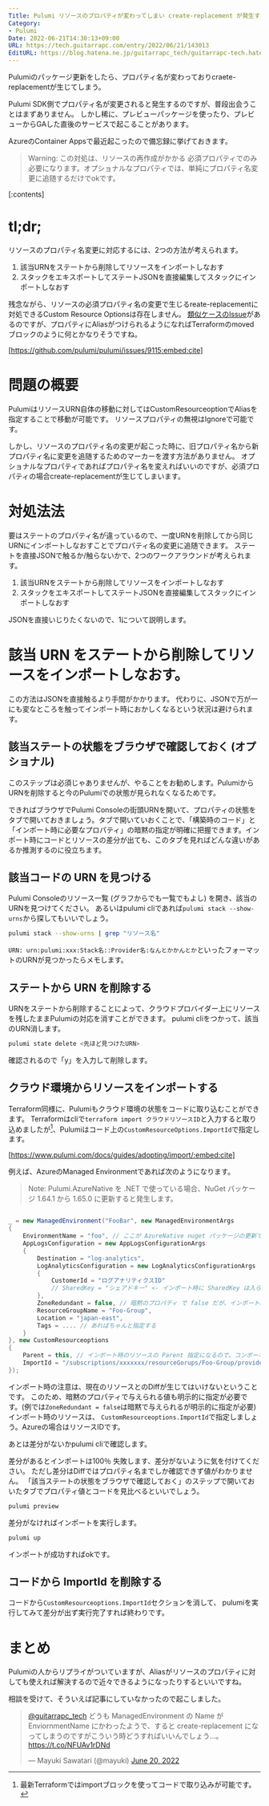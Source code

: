 ```yaml
---
Title: Pulumi リソースのプロパティが変わってしまい create-replacement が発生する場合の対処方法
Category:
- Pulumi
Date: 2022-06-21T14:30:13+09:00
URL: https://tech.guitarrapc.com/entry/2022/06/21/143013
EditURL: https://blog.hatena.ne.jp/guitarrapc_tech/guitarrapc-tech.hatenablog.com/atom/entry/13574176438104285078
---
```


Pulumiのパッケージ更新をしたら、プロパティ名が変わっておりcraete-replacementが生じてしまう。

Pulumi SDK側でプロパティ名が変更されると発生するのですが、普段出会うことはまずありません。
しかし稀に、プレビューパッケージを使ったり、プレビューからGAした直後のサービスで起こることがあります。

AzureのContainer Appsで最近起こったので備忘録に挙げておきます。

> Warning: この対処は、リソースの再作成がかかる 必須プロパティでのみ必要になります。オプショナルなプロパティでは、単純にプロパティ名変更に追随するだけでokです。

[:contents]

# tl;dr;

リソースのプロパティ名変更に対応するには、2つの方法が考えられます。

1. 該当URNをステートから削除してリソースをインポートしなおす
2. スタックをエキスポートしてステートJSONを直接編集してスタックにインポートしなおす

残念ながら、リソースの必須プロパティ名の変更で生じるreate-replacementに対処できるCustom Resource Optionsは存在しません。
[類似ケースのIssue](https://github.com/pulumi/pulumi/issues/9115)があるのですが、プロパティにAliasがつけられるようになればTerraformのmovedブロックのように何とかなりそうですね。



[https://github.com/pulumi/pulumi/issues/9115:embed:cite]



# 問題の概要

PulumiはリソースURN自体の移動に対してはCustomResourceoptionでAliasを指定することで移動が可能です。
リソースプロパティの無視はIgnoreで可能です。

しかし、リソースのプロパティ名の変更が起こった時に、旧プロパティ名から新プロパティ名に変更を追随するためのマーカーを渡す方法がありません。
オプショナルなプロパティであればプロパティ名を変えればいいのですが、必須プロパティの場合create-replacementが生じてしまいます。

# 対処法法

要はステートのプロパティ名が違っているので、一度URNを削除してから同じURNにインポートしなおすことでプロパティ名の変更に追随できます。
ステートを直接JSONで触るか/触らないかで、2つのワークアラウンドが考えられます。

1. 該当URNをステートから削除してリソースをインポートしなおす
2. スタックをエキスポートしてステートJSONを直接編集してスタックにインポートしなおす

JSONを直接いじりたくないので、1について説明します。

# 該当 URN をステートから削除してリソースをインポートしなおす。

この方法はJSONを直接触るより手間がかかります。
代わりに、JSONで万が一にも変なところを触ってインポート時におかしくなるという状況は避けられます。

## 該当ステートの状態をブラウザで確認しておく (オプショナル)

このステップは必須じゃありませんが、やることをお勧めします。PulumiからURNを削除すると今のPulumiでの状態が見られなくなるためです。

できればブラウザでPulumi Consoleの街頭URNを開いて、プロパティの状態をタブで開いておきましょう。タブで開いていおくことで、「構築時のコード」と「インポート時に必要なプロパティ」の暗黙の指定が明確に把握できます。インポート時にコードとリソースの差分が出ても、このタブを見ればどんな違いがあるか推測するのに役立ちます。

## 該当コードの URN を見つける

Pulumi Consoleのリソース一覧 (グラフからでも一覧でもよし) を開き、該当のURNを見つけてください。
あるいはpulumi cliであれば`pulumi stack --show-urns`から探してもいいでしょう。

```bash
pulumi stack --show-urns | grep "リソース名"
```

`URN: urn:pulumi:xxx:Stack名::Provider名:なんとかかんとか`といったフォーマットのURNが見つかったらメモします。

## ステートから URN を削除する

URNをステートから削除することによって、クラウドプロバイダー上にリソースを残したままPulumiの対応を消すことができます。
pulumi cliをつかって、該当のURN消します。

```bash
pulumi state delete <先ほど見つけたURN>
```

確認されるので「y」を入力して削除します。

## クラウド環境からリソースをインポートする

Terraform同様に、Pulumiもクラウド環境の状態をコードに取り込むことができます。
Terraformはcliで`terraform import クラウドリソースID`と入力すると取り込めましたが[^1]、Pulumiはコード上の`CustomResourceOptions.ImportId`で指定します。

[https://www.pulumi.com/docs/guides/adopting/import/:embed:cite]

例えば、AzureのManaged Environmentであれば次のようになります。

> Note: Pulumi.AzureNative を .NET で使っている場合、NuGet パッケージ 1.64.1 から 1.65.0 に更新すると発生します。


```cs

_ = new ManagedEnvironment("FooBar", new ManagedEnvironmentArgs
{
    EnvironmentName = "foo", // ここが AzureNative nuget パッケージの更新で Name から EnvironmentName に変わった
    AppLogsConfiguration = new AppLogsConfigurationArgs
    {
        Destination = "log-analytics",
        LogAnalyticsConfiguration = new LogAnalyticsConfigurationArgs
        {
            CustomerId = "ログアナリティクスID"
            // SharedKey = "シェアドキー" <- インポート時に SharedKey は入らないのでコメントアウト必須
        },
        ZoneRedundant = false, // 暗黙のプロパティ で false だが、インポート時は 明示的に指定しないと Diff が出てインポートが失敗する
        ResourceGroupName = "Foo-Group",
        Location = "japan-east",
        Tags = .... // あればちゃんと指定する
    }
}, new CustomResourceoptions
{
    Parent = this, // インポート時のリソースの Parent 指定になるので、コンポーネントと親子関係持たせるなら必須
    ImportId = "/subscriptions/xxxxxxx/resourceGorups/Foo-Group/providers/Microsoft.App/managedEnvironment/foo" // Azure Resource Id
});
```

インポート時の注意は、現在のリソースとのDiffが生じてはいけないということです。
このため、暗黙のプロパティで与えられる値も明示的に指定が必要です。(例では`ZoneRedundant = false`は暗黙で与えられるが明示的に指定が必要)
インポート時のリソースは、 `CustomResourceoptions.ImportId`で指定しましょう。Azureの場合はリソースIDです。

あとは差分がないかpulumi cliで確認します。

差分があるとインポートは100％ 失敗します、差分がないように気を付けてください。
ただし差分はDiffではプロパティ名までしか確認できず値がわかりません。
「該当ステートの状態をブラウザで確認しておく」のステップで開いておいたタブでプロパティ値とコードを見比べるといいでしょう。

```bash
pulumi preview
```

差分がなければインポートを実行します。

```bash
pulumi up
```

インポートが成功すればokです。

## コードから ImportId を削除する

コードから`CustomResourceoptions.ImportId`セクションを消して、 pulumiを実行してみて差分が出ず実行完了すれば終わりです。

# まとめ

Pulumiの人からリプライがついていますが、Aliasがリソースのプロパティに対しても使えれば解決するので近々できるようになったりするといいですね。

相談を受けて、そういえば記事にしていなかったので起こしました。

<blockquote class="twitter-tweet"><p lang="ja" dir="ltr"><a href="https://twitter.com/guitarrapc_tech?ref_src=twsrc%5Etfw">@guitarrapc_tech</a> どうも ManagedEnvironment の Name が EnviornmentName にかわったようで、すると create-replacement になってしまうのですがこういう時どうすればいいんでしょう…。<a href="https://t.co/NFUAv1rDNd">https://t.co/NFUAv1rDNd</a></p>&mdash; Mayuki Sawatari (@mayuki) <a href="https://twitter.com/mayuki/status/1538922800479469568?ref_src=twsrc%5Etfw">June 20, 2022</a></blockquote> <script async src="https://platform.twitter.com/widgets.js" charset="utf-8"></script>

[^1]: 最新Terraformではimportブロックを使ってコードで取り込みが可能です。
